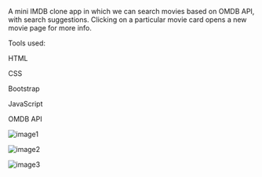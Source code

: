 A mini IMDB clone app in which we can search movies based on OMDB API, with search suggestions. 
Clicking on a particular movie card opens a new movie page for more info.

Tools used:

HTML

CSS

Bootstrap

JavaScript

OMDB API

![image1](https://github.com/Ankuristic/imdb-clone/assets/63995112/d481b10e-0e83-4ecd-9d11-58ad3885a178)

![image2](https://github.com/Ankuristic/imdb-clone/assets/63995112/009275ff-ad12-4c04-885f-47b251c5bdb2)

![image3](https://github.com/Ankuristic/imdb-clone/assets/63995112/bd21848d-7b0a-46b1-bc00-784d61786694)




